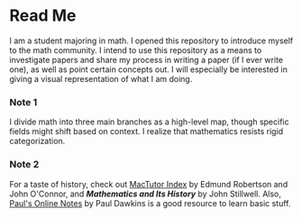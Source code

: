 # Read Me
I am a student majoring in math. I opened this repository to introduce myself to the math community. I intend to use this repository as a means to investigate papers and share my process in writing a paper (if I ever write one), as well as point certain concepts out. I will especially be interested in giving a visual representation of what I am doing.

### Note 1
I divide math into three main branches as a high-level map, though specific fields might shift based on context. I realize that mathematics resists rigid categorization.

### Note 2
For a taste of history, check out [MacTutor Index](https://mathshistory.st-andrews.ac.uk/) by Edmund Robertson and John O'Connor, and _**Mathematics and Its History**_ by John Stillwell. Also, [Paul's Online Notes](https://tutorial.math.lamar.edu/) by Paul Dawkins is a good resource to learn basic stuff.
